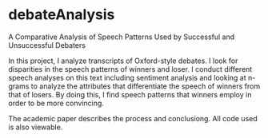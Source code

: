# debateAnalysis
A Comparative Analysis of Speech Patterns Used by Successful and Unsuccessful Debaters

In this project, I analyze transcripts of Oxford-style debates. I look for 
disparities in the speech patterns of winners and loser. I conduct different speech 
analyses on this text including sentiment analysis and looking at n-grams to analyze 
the attributes that differentiate the speech of winners from that of losers. By 
doing this, I find speech patterns that winners employ in order to be more convincing.

The academic paper describes the process and conclusiong. All code used is also viewable.
